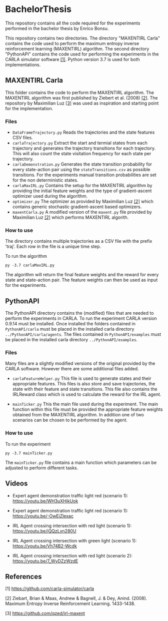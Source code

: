
# BachelorThesis
This repository contains all the code required for the experiments performed in the bachelor thesis by Enrico Bonsu.

This repository contains two directories. The directory "MAXENTIRL Carla" contains the code used to perform the maximum entropy inverse reinforcement learning (MAXENTIRL) algorithm. The second directory "PythonAPI" contains the code used for performing the experiments in the CARLA simulator software [[1]](#1). 
Python version 3.7 is used for both implementations.

## MAXENTIRL Carla
This folder contains the code to perform the MAXENTIRL algorithm. The MAXENTIRL algorithm was  first published by Ziebert et al. (2008) [[2]](#2). 
The repository by Maximilian Luz [[3]](#3) was used as inspiration and starting point for the implementation.

### Files
* `DataFrameTrajectory.py`
Reads the trajectories and the state features CSV files.
* `carlaTrajectory.py`
Extract the start and termial states from each trajectory and generates the trajectory transitions for each trajectory. This will also count the state visitation frequency for each state per trajectory.
* `carlaDemonstration.py`
Generates the state transition probability for every state-action pair using the `stateTransitions.csv` as possible transitions. For the experiments manual transition probabilities are set for the non deterministic states.
* `carlaMaxIRL.py`
Contains the setup for the MAXENTIRL algorithm by providing the initial feature weights and the type of gradient-ascent optimizer used during the algorithm.
* `optimizer.py`
The optimizer as provided by Maximilian Luz [[2]](#2) which contains generic stochastic gradient-ascent based optimizers.
* `maxentCarla.py`
A modified version of the `maxent.py` file provided by Maximilian Luz [[2]](#2) which performs MAXENTIRL algorith.

### How to use
The directory contains multiple trajectories as a CSV file with the prefix 'traj'.
Each row in the file is a unique time step.

To run the algorithm 
```
py -3.7 carlaMaxIRL.py
```
The algorithm will return the final feature weights and the reward for every state and state-action pair.
The feature weights can then be used as input for the experiments.

## PythonAPI
The PythonAPI directory contains the (modified) files that are needed to perform the experiments in CARLA.
To run the experiment CARLA version 0.9.14 must be installed.
Once installed the folders contained in `PythonAPI/carla` must be placed in the installed carla directory `../PythonAPI/carla/agents`. 
The files contained in `PythonAPI/examples` must be placed in the installed carla directory `../PythonAPI/examples`. 

### Files
Many files are a slightly modified versions of the original provided by the CARLA software. However there are some additional files added.
* `carlaFeatureHelper.py`
This file is used to generate states and their appropriate features. This files is also store and save trajectories, the state with their feature and state transitions.
This file also contains the IRLReward class which is used to calculate the reward for the IRL agent. 

* `mainTicker.py`
This the main file used during the experiment. The main function within this file must be provided the appropriate feature weights obtained from the MAXENTIRL algorithm. In addition one of two scenarios can be chosen to be performed by the agent.

### How to use

To run the experiment 
```
py -3.7 mainTicker.py
```
The `mainTicker.py` file contains a main function which parameters can be adjusted to perform different tasks.


## Videos
* Expert agent demonstration traffic light red (scenario 1): https://youtu.be/WH3uXHikUok
* Expert agent demonstration traffic light red (scenario 1): https://youtu.be/-OwEiZlexac

* IRL Agent crossing intersection with red light (scenario 1): https://youtu.be/iQQzLxn280U
* IRL Agent crossing intersection with green light (scenario 1): https://youtu.be/Vh74B2-Wcdk

* IRL Agent crossing intersection with red light (scenario 2): https://youtu.be/7_WyDZzWzdE
## References
<a id="1">[1]</a> 
https://github.com/carla-simulator/carla

<a id="2">[2]</a> 
Ziebart, Brian & Maas, Andrew & Bagnell, J. & Dey, Anind. (2008). Maximum Entropy Inverse Reinforcement Learning. 1433-1438. 

<a id="3">[3]</a> 
https://github.com/qzed/irl-maxent



